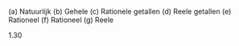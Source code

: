 (a) Natuurlijk
(b) Gehele
(c) Rationele getallen
(d) Reele getallen
(e) Rationeel
(f) Rationeel
(g) Reele

1.30